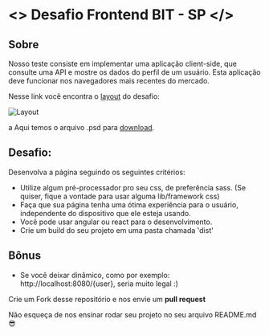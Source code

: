 # <> Desafio Frontend BIT - SP </>

## Sobre

Nosso teste consiste em implementar uma aplicação client-side, que consulte uma API e mostre os dados do perfil de um usuário. Esta aplicação deve funcionar nos navegadores mais recentes do mercado.

Nesse link você encontra o [layout](https://github.com/b2w-marketplace/code-challenge/blob/master/files/layout-code-challenge.jpg) do desafio:

![Layout](https://github.com/b2w-marketplace/code-challenge/blob/master/files/layout-code-challenge.jpg)

a
Aqui temos o arquivo .psd para [download](https://github.com/b2w-marketplace/code-challenge/blob/master/files/layout-code-challenge.psd).

## Desafio:

Desenvolva a página seguindo os seguintes critérios:

- Utilize algum pré-processador pro seu css, de preferência sass. (Se quiser, fique a vontade para usar alguma lib/framework css)
- Faça que sua página tenha uma ótima experiência para o usuário, independente do dispositivo que ele esteja usando.
- Você pode usar angular ou react para o desenvolvimento.
- Crie um build do seu projeto em uma pasta chamada 'dist'

## Bônus
- Se você deixar dinâmico, como por exemplo: http://localhost:8080/{user}, seria muito legal :)

Crie um Fork desse repositório e nos envie um **pull request**

Não esqueça de nos ensinar rodar seu projeto no seu arquivo README.md :sunglasses:
